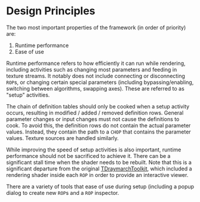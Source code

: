 # Design Principles

The two most important properties of the framework (in order of priority) are:
1. Runtime performance
2. Ease of use

Runtime performance refers to how efficiently it can run while rendering, including activities such as changing most parameters and feeding in texture streams. It notably does not include connecting or disconnecting `ROP`s, or changing certain special parameters (including bypassing/enabling, switching between algorithms, swapping axes). These are referred to as "setup" activities.

The chain of definition tables should only be cooked when a setup activity occurs, resulting in modified / added / removed definition rows. General parameter changes or input changes must not cause the definitions to cook. To avoid this, the definition rows do not contain the actual parameter values. Instead, they contain the path to a `CHOP` that contains the parameter values. Texture sources are handled similarly.

While improving the speed of setup activities is also important, runtime performance should not be sacrificed to achieve it. There can be a significant stall time when the shader needs to be rebuilt. Note that this is a significant departure from the original [TDraymarchToolkit](https://github.com/hrtlacek/TDraymarchToolkit), which included a rendering shader inside each `ROP` in order to provide an interactive viewer.

There are a variety of tools that ease of use during setup (including a popup dialog to create new `ROP`s and a `ROP` inspector.
